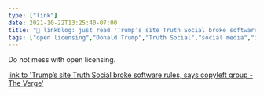 ```yaml
---
type: ["link"]
date: 2021-10-22T13:25:40-07:00
title: "🔗 linkblog: just read 'Trump’s site Truth Social broke software rules, says copyleft group - The Verge'"
tags: ["open licensing","Donald Trump","Truth Social","social media","intellectual property"]
---
```

Do not mess with open licensing.
 
[link to 'Trump’s site Truth Social broke software rules, says copyleft group - The Verge'](https://www.theverge.com/2021/10/22/22740354/trump-truth-social-network-spac-mastodon-license-software-freedom-conservancy)
